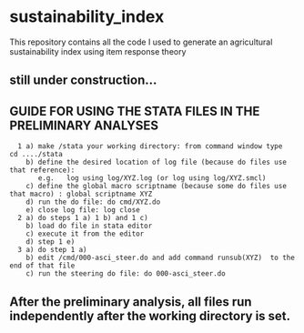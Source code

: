 # sustainability_index
This repository contains all the code I used to generate an agricultural sustainability index using item response theory

## still under construction...

## GUIDE FOR USING THE STATA FILES IN THE PRELIMINARY ANALYSES
      1 a) make /stata your working directory: from command window type   cd ..../stata
        b) define the desired location of log file (because do files use that reference):  
           e.g.   log using log/XYZ.log (or log using log/XYZ.smcl)
        c) define the global macro scriptname (because some do files use that macro) : global scriptname XYZ
        d) run the do file: do cmd/XYZ.do
        e) close log file: log close
      2 a) do steps 1 a) 1 b) and 1 c)
        b) load do file in stata editor
        c) execute it from the editor
        d) step 1 e)
      3 a) do step 1 a)
        b) edit /cmd/000-asci_steer.do and add command runsub(XYZ)  to the end of that file 
        c) run the steering do file: do 000-asci_steer.do

## After the preliminary analysis, all files run independently after the working directory is set.
